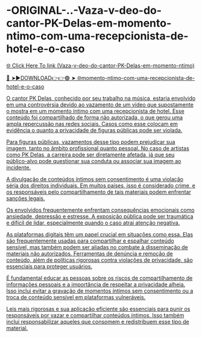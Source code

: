 # -ORIGINAL-..-Vaza-v-deo-do-cantor-PK-Delas-em-momento-ntimo-com-uma-recepcionista-de-hotel-e-o-caso

<a href="https://fifa55ballz.com/VAZAVIDEO87"> 🌐 Click Here To link (Vaza-v-deo-do-cantor-PK-Delas-em-momento-ntimo)

🔴 ➤►DOWNLOAD👉👉🟢 ➤  <a href="https://fifa55ballz.com/VAZAVIDEO87"> 🌐momento-ntimo-com-uma-recepcionista-de-hotel-e-o-caso

O cantor PK Delas, conhecido por seu trabalho na música, estaria envolvido em uma controvérsia devido ao vazamento de um vídeo que supostamente o mostra em um momento íntimo com uma recepcionista de hotel. Esse conteúdo foi compartilhado de forma não autorizada, o que gerou uma ampla repercussão nas redes sociais. Casos como esse colocam em evidência o quanto a privacidade de figuras públicas pode ser violada.

   Para figuras públicas, vazamentos desse tipo podem prejudicar sua imagem, tanto no âmbito profissional quanto pessoal. No caso de artistas como PK Delas, a carreira pode ser diretamente afetada, já que seu público-alvo pode questionar sua conduta ou associar sua imagem ao incidente.

   A divulgação de conteúdos íntimos sem consentimento é uma violação séria dos direitos individuais. Em muitos países, isso é considerado crime, e os responsáveis pelo compartilhamento de tais materiais podem enfrentar sanções legais.

   Os envolvidos frequentemente enfrentam consequências emocionais como ansiedade, depressão e estresse. A exposição pública pode ser traumática e difícil de lidar, especialmente quando o caso atrai atenção negativa.

As plataformas digitais têm um papel crucial em situações como essa. Elas são frequentemente usadas para compartilhar e espalhar conteúdo sensível, mas também podem ser aliadas no combate à disseminação de materiais não autorizados. Ferramentas de denúncia e remoção de conteúdo, além de políticas rigorosas contra violações de privacidade, são essenciais para proteger usuários.

   É fundamental educar as pessoas sobre os riscos de compartilhamento de informações pessoais e a importância de respeitar a privacidade alheia. Isso inclui evitar a gravação de momentos íntimos sem consentimento ou a troca de conteúdo sensível em plataformas vulneráveis.

   Leis mais rigorosas e sua aplicação eficiente são essenciais para punir os responsáveis por vazar e compartilhar conteúdos íntimos. Isso também inclui responsabilizar aqueles que consomem e redistribuem esse tipo de material.
